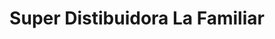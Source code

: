 ---
title: "Super Distibuidora La Familiar"
url: /barrio-santa-ana/super-distibuidora-la-familiar/
shop: Supermarkt
---
